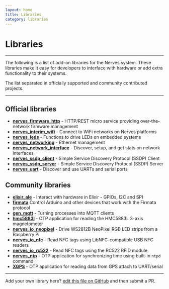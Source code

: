 ```yaml
---
layout: home
title: Libraries
category: libraries
---
```

# Libraries

<hr/>

The following is a list of add-on libraries for the Nerves
system. These libraries make it easy for developers to interface with
hardware or add extra functionality to their systems.

The list separated in officially supported and community contributed projects.

<hr/>

## <a id="core"></a>Official libraries

* **[nerves_firmware_http](https://github.com/nerves-project/nerves_firmware_http)** -
  HTTP/REST micro service providing over-the-network firmware
  management
* **[nerves_interim_wifi](https://hex.pm/packages/nerves_interim_wifi)** -
  Connect to WiFi networks on Nerves platforms
* **[nerves_leds](https://hex.pm/packages/nerves_leds)** -
  Functions to drive LEDs on embedded systems
* **[nerves_networking](https://hex.pm/packages/nerves_networking)** -
  Ethernet management
* **[nerves_network_interface](https://hex.pm/packages/nerves_network_interface)** -
  Discover, setup, and get stats on network interfaces
* **[nerves_ssdp_client](https://github.com/nerves-project/nerves_ssdp_client)** -
  Simple Service Discovery Protocol (SSDP) Client
* **[nerves_ssdp_server](https://github.com/nerves-project/nerves_ssdp_server)** -
  Simple Service Discovery Protocol (SSDP) Server
* **[nerves_uart](https://hex.pm/packages/nerves_uart)** -
  Discover and use UARTs and serial ports


## <a id="thirdparty"></a>Community libraries

* **[elixir_ale](https://hex.pm/packages/elixir_ale)** - Interact
  with hardware in Elixir - GPIOs, I2C and SPI
* **[firmata](https://hex.pm/packages/firmata)** Control Arduino and other devices that
  work with the Firmata protocol
* **[gen_mqtt](https://hex.pm/packages/gen_mqtt)** -
  Turning processes into MQTT clients
* **[hmc5883l](https://hex.pm/packages/hmc5883l)** - OTP application for reading
  the HMC5883L 3-axis magnetometer
* **[nerves_io_neopixel](https://hex.pm/packages/nerves_io_neopixel)** -
  Drive WS2812B NeoPixel RGB LED strips from a Raspberry Pi
* **[nerves_io_nfc](https://hex.pm/packages/nerves_io_nfc)** -
  Read NFC tags using LibNFC-compatible USB NFC readers
* **[nerves_io_rc522](https://hex.pm/packages/nerves_io_rc522)** -
  Read NFC tags using the RC522 RFID module
* **[nerves_ntp](https://hex.pm/packages/nerves_ntp)** -
  OTP application for synchronizing time using built-in `ntpd` command
* **[XGPS](https://hex.pm/packages/xgps)** -
  OTP application for reading data from GPS attach to UART/serial

<hr/>

Add your own library here?
[edit this file on GitHub](https://github.com/nerves-project/nerves-project.github.com/edit/master/libraries.md)
and then submit a PR.
